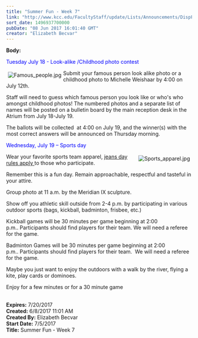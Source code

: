 ```yaml
---
title: "Summer Fun - Week 7"
link: "http://www.kcc.edu/FacultyStaff/update/Lists/Announcements/DispForm.aspx?ID=2453"
sort_date: 1496937700000
pubDate: "08 Jun 2017 16:01:40 GMT"
creator: "Elizabeth Becvar"
---
```


<div><b>Body:</b> <div class="ExternalClassC60D5E8853764EEBAB47A61F638BC398"><p><span style="color:blue">Tuesday July 18 - Look-alike /Childhood photo contest</span></p>
<p><img alt="Famous_people.jpg" src="/FacultyStaff/update/Documents/Famous_people.jpg" style="vertical-align:auto;float:left;margin:5px" />Submit your famous person look alike photo or a childhood photo to Michelle Weishaar by 4:00 on July 12th.  </p>
<p>Staff will need to guess which famous person you look like or who's who amongst childhood photos! The numbered photos and a separate list of names will be posted on a bulletin board by the main reception desk in the Atrium from July 18-July 19.  </p>
<p>The ballots will be collected  at 4:00 on July 19, and the winner(s) with the most correct answers will be announced on Thursday morning.   </p>
<p><span style="color:blue">Wednesday, July 19 – Sports day</span></p>
<p><img alt="Sports_apparel.jpg" src="/FacultyStaff/update/Documents/Sports_apparel.jpg" style="vertical-align:middle;float:right;margin:5px" />Wear your favorite sports team apparel, <a href="/FacultyStaff/update/Documents/CasualDenimGuidelines.pdf">jeans day rules apply </a>to those who participate.</p>
<p>Remember this is a fun day. Remain approachable, respectful and tasteful in your attire.</p>
<p>Group photo at 11 a.m. by the Meridian IX sculpture.</p>
<p>Show off you athletic skill outside from 2-4 p.m. by participating in various outdoor sports (bags, kickball, badminton, frisbee, etc.)</p>
<p>Kickball games will be 30 minutes per game beginning at 2:00 p.m.. Participants should find players for their team. We will need a referee for the game.</p>
<p>Badminton Games will be 30 minutes per game beginning at 2:00 p.m.. Participants should find players for their team.  We will need a referee for the game.</p>
<p>Maybe you just want to enjoy the outdoors with a walk by the river, flying a kite, play cards or dominoes.</p>
<p>Enjoy for a few minutes or for a 30 minute game <br /><br /></p></div></div>
<div><b>Expires:</b> 7/20/2017</div>
<div><b>Created:</b> 6/8/2017 11:01 AM</div>
<div><b>Created By:</b> Elizabeth Becvar</div>
<div><b>Start Date:</b> 7/5/2017</div>
<div><b>Title:</b> Summer Fun - Week 7</div>
